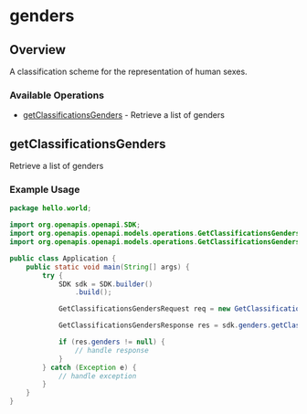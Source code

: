 # genders

## Overview

A classification scheme for the representation of human sexes.


### Available Operations

* [getClassificationsGenders](#getclassificationsgenders) - Retrieve a list of genders

## getClassificationsGenders

Retrieve a list of genders

### Example Usage

```java
package hello.world;

import org.openapis.openapi.SDK;
import org.openapis.openapi.models.operations.GetClassificationsGendersRequest;
import org.openapis.openapi.models.operations.GetClassificationsGendersResponse;

public class Application {
    public static void main(String[] args) {
        try {
            SDK sdk = SDK.builder()
                .build();

            GetClassificationsGendersRequest req = new GetClassificationsGendersRequest("nulla");            

            GetClassificationsGendersResponse res = sdk.genders.getClassificationsGenders(req);

            if (res.genders != null) {
                // handle response
            }
        } catch (Exception e) {
            // handle exception
        }
    }
}
```
